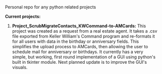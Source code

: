Personal repo for any python related projects

**Current projects:**
1. **Project_ScrubMigrateContacts_KWCommand-to-AMCards:**
   This project was created as a request from a real estate agent.
   It takes a .csv file exported from Keller William's Command program and re-formats it for all users with data in the birthday or anniversary fields.  This simplifies the upload process to AMCards, then allowing the user to schedule mail for anniversary or birthdays.
   It currently has a very simple, but working, first round implementation of a GUI using python's built in tkinter module.
   Next planned update is to improve the GUI's visuals.
